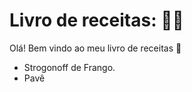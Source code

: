 # Livro de receitas: :man_cook:

Olá! Bem vindo ao meu livro de receitas :handshake:

- Strogonoff de Frango.
- Pavê